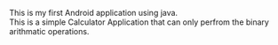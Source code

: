 This is my first Android application using java.
<br>
This is a simple Calculator Application that can only perfrom the binary arithmatic operations.

